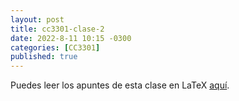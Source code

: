 ```yaml
---
layout: post
title: cc3301-clase-2
date: 2022-8-11 10:15 -0300
categories: [CC3301]
published: true
---
```


Puedes leer los apuntes de esta clase en LaTeX [aquí](/web/viewer.html?file=2022-8-11-cc3301-clase-2.pdf).